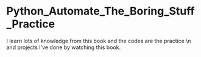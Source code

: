 # Python_Automate_The_Boring_Stuff_Practice
I learn lots of knowledge from this book and the codes are the practice \n
and projects I've done by watching this book. 
